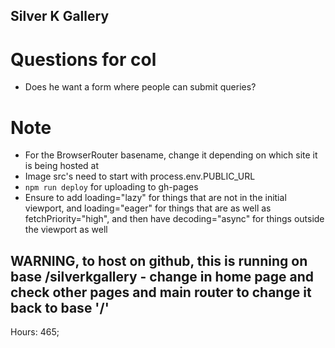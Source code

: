 ## Silver K Gallery
# Questions for col
- Does he want a form where people can submit queries?

# Note
- For the BrowserRouter basename, change it depending on which site it is being hosted at
- Image src's need to start with process.env.PUBLIC_URL
- ```npm run deploy``` for uploading to gh-pages
- Ensure to add loading="lazy" for things that are not in the initial viewport, and loading="eager" for things that are as well as fetchPriority="high", and then have decoding="async" for things outside the viewport as well

## WARNING, to host on github, this is running on base /silverkgallery - change in home page and check other pages and main router to change it back to base '/'
Hours: 465;

